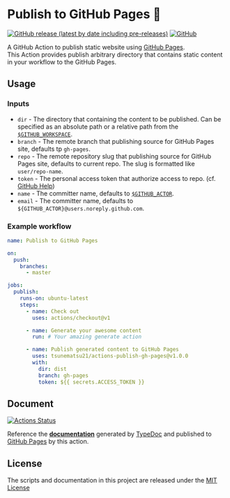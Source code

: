 # Publish to GitHub Pages :sushi:

[![GitHub release (latest by date including pre-releases)](https://img.shields.io/github/v/release/tsunematsu21/actions-publish-gh-pages?color=brightgreen&include_prereleases)](https://github.com/tsunematsu21/actions-publish-gh-pages/releases)
[![GitHub](https://img.shields.io/github/license/tsunematsu21/actions-publish-gh-pages?color=blue)](LICENSE)

A GitHub Action to publish static website using [GitHub Pages](https://pages.github.com/).  
This Action provides publish arbitrary directory that contains static content in your workflow to the GitHub Pages.  

## Usage

### Inputs

* `dir` - The directory that containing the content to be published. Can be specified as an absolute path or a relative path from the [`$GITHUB_WORKSPACE`](https://help.github.com/en/actions/automating-your-workflow-with-github-actions/using-environment-variables#default-environment-variables).
* `branch` - The remote branch that publishing source for GitHub Pages site, defaults tp `gh-pages`.
* `repo` - The remote repository slug that publishing source for GitHub Pages site, defaults to current repo. The slug is formatted like `user/repo-name`.
* `token` - The personal access token that authorize access to repo. (cf. [GitHub Help](https://help.github.com/en/github/authenticating-to-github/creating-a-personal-access-token-for-the-command-line))
* `name` - The committer name, defaults to [`$GITHUB_ACTOR`](https://help.github.com/en/actions/automating-your-workflow-with-github-actions/using-environment-variables#default-environment-variables).
* `email` - The committer name, defaults to `${GITHUB_ACTOR}@users.noreply.github.com`.

### Example workflow

```yaml
name: Publish to GitHub Pages

on:
  push:
    branches:
      - master

jobs:
  publish:
    runs-on: ubuntu-latest
    steps:
      - name: Check out
        uses: actions/checkout@v1

      - name: Generate your awesome content
        run: # Your amazing generate action

      - name: Publish generated content to GitHub Pages
        uses: tsunematsu21/actions-publish-gh-pages@v1.0.0
        with:
          dir: dist
          branch: gh-pages
          token: ${{ secrets.ACCESS_TOKEN }}
```

## Document
[![Actions Status](https://github.com/tsunematsu21/actions-publish-gh-pages/workflows/Publish%20Typedoc%20to%20GitHub%20Pages/badge.svg)](https://github.com/tsunematsu21/actions-publish-gh-pages/actions?query=workflow%3A%22Publish+Typedoc+to+GitHub+Pages%22)

Reference the **[documentation](https://tsunematsu21.github.io/actions-publish-gh-pages)** generated by [TypeDoc](https://typedoc.org) and published to [GitHub Pages](https://pages.github.com/) by this action.

## License

The scripts and documentation in this project are released under the [MIT License](LICENSE)
